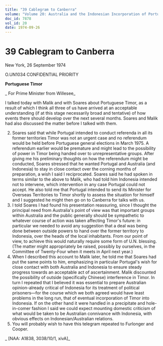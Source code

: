 ```yaml
---
title: "39 Cablegram to Canberra"
volume: "Volume 20: Australia and the Indonesian Incorporation of Portuguese Timor, 1974-1976"
doc_id: 7878
vol_id: 20
date: 1974-09-26
---
```


# 39 Cablegram to Canberra

New York, 26 September 1974

O.UN1034 CONFIDENTIAL PRIORITY

**Portuguese Timor**

_ For Prime Minister from Willesee_

I talked today with Malik and with Soares about Portuguese Timor, as a result of which I think all three of us have arrived at an acceptable understanding (if at this stage necessarily broad and tentative) of how events there should develop over the next several months. Soares and Malik had also discussed the matter before I talked with them.

  2. Soares said that while Portugal intended to conduct referenda in all its former territories Timor was not an urgent case and no referendum would be held before Portuguese general elections in March 1975. A referendum earlier would be premature and might lead to the possibility of power in Timor being handed over to unrepresentative groups. After giving me his preliminary thoughts on how the referendum might be conducted, Soares stressed that he wanted Portugal and Australia (and Indonesia) to stay in close contact over the corning months of preparation, a wish I said I reciprocated. Soares said he had spoken in terms similar to the above to Malik, who had told him Indonesia intended not to intervene, which intervention in any case Portugal could not accept. He also told me that Portugal intended to send its Minister for Overseas Territories to Timor shortly to assess the situation for himself and I suggested he might then go on to Canberra for talks with us.
  3. I told Soares I had found his presentation reassuring, since I thought the principal need from Australia's point of view was that important groups within Australia and the public generally should be sympathetic to whatever course of action was taken affecting Timor's future: in particular we needed to avoid any suggestion that a deal was being done between outside powers to hand over the former territory to Indonesia, over the heads of the local inhabitants. From our point of view, to achieve this would naturally require some form of U.N. blessing. (The matter might appropriately be raised, possibly by ourselves, in the Committee of Twenty-Four when it meets in April next year.)
  4. When I described this account to Malik later, he told me that Soares had put the same points to him, emphasizing in particular Portugal's wish for close contact with both Australia and Indonesia to ensure steady progress towards an acceptable act of ascertainment. Malik discounted the possibility of outside (specifically Chinese) interference in Timor. In turn I repeated that I believed it was essential to prepare Australian opinion-already critical of Indonesia for its treatment of political prisoners—for the course which we both agreed would have least problems in the long run, that of eventual incorporation of Timor into Indonesia. If on the other hand it were handled in a precipitate and hole-in-comer fashion I said we could expect mounting domestic criticism of what would be taken to be Australian connivance with Indonesia, with obvious effects on Indonesian/Australian relations.
  5. You will probably wish to have this telegram repeated to Furlonger and Cooper.



_ [NAA: A1838, 3038/10/1, xivA]_
